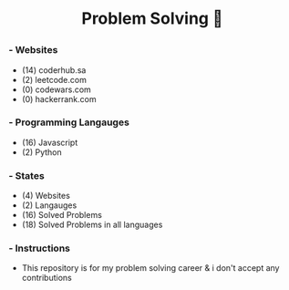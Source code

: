 # <p align="center">Problem Solving :brain:</p>

### - Websites

- (14) coderhub.sa
- (2) leetcode.com
- (0) codewars.com
- (0) hackerrank.com

### - Programming Langauges

- (16) Javascript
- (2) Python

### - States

- (4) Websites
- (2) Langauges
- (16) Solved Problems
- (18) Solved Problems in all languages

### - Instructions

- This repository is for my problem solving career & i don't accept any contributions
